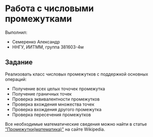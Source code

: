 # Работа с числовыми промежутками

Выполнил:

 - Семеренко Александр
 - ННГУ, ИИТММ, группа 381603-4м

## Задание

Реализовать класс числовых промежутков с поддержкой основных операций:

 - Получение всех целых точочек промежутка
 - Получение граничных точек
 - Проверка эквивалентности промежутков
 - Проверка вхождения множества точек
 - Проверка вхождения другого промежутка
 - Проверка пересечения промежутков

Все необходимые математические сведения можно найти в статье
["Промежутки(математика)"][range] на сайте Wikipedia.

<!-- LINKS -->

[range]: https://ru.wikipedia.org/wiki/Промежуток_(математика)
